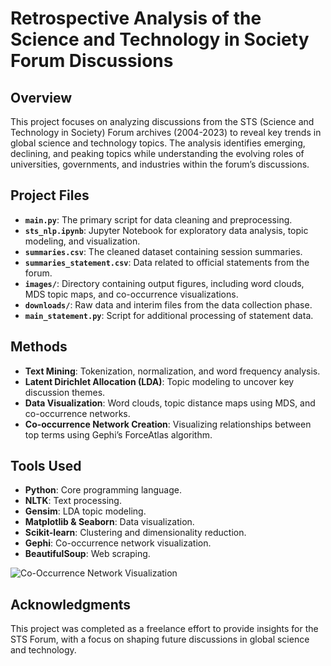 # **Retrospective Analysis of the Science and Technology in Society Forum Discussions**

## **Overview**

This project focuses on analyzing discussions from the STS (Science and Technology in Society) Forum archives (2004-2023) to reveal key trends in global science and technology topics. The analysis identifies emerging, declining, and peaking topics while understanding the evolving roles of universities, governments, and industries within the forum’s discussions.

## **Project Files**

- **`main.py`**: The primary script for data cleaning and preprocessing.
- **`sts_nlp.ipynb`**: Jupyter Notebook for exploratory data analysis, topic modeling, and visualization.
- **`summaries.csv`**: The cleaned dataset containing session summaries.
- **`summaries_statement.csv`**: Data related to official statements from the forum.
- **`images/`**: Directory containing output figures, including word clouds, MDS topic maps, and co-occurrence visualizations.
- **`downloads/`**: Raw data and interim files from the data collection phase.
- **`main_statement.py`**: Script for additional processing of statement data.

## **Methods**

- **Text Mining**: Tokenization, normalization, and word frequency analysis.
- **Latent Dirichlet Allocation (LDA)**: Topic modeling to uncover key discussion themes.
- **Data Visualization**: Word clouds, topic distance maps using MDS, and co-occurrence networks.
- **Co-occurrence Network Creation**: Visualizing relationships between top terms using Gephi’s ForceAtlas algorithm.

## **Tools Used**

- **Python**: Core programming language.
- **NLTK**: Text processing.
- **Gensim**: LDA topic modeling.
- **Matplotlib & Seaborn**: Data visualization.
- **Scikit-learn**: Clustering and dimensionality reduction.
- **Gephi**: Co-occurrence network visualization.
- **BeautifulSoup**: Web scraping.

![Co-Occurrence Network Visualization](https://github.com/NorikaNarimatsu/STS_nlp/blob/main/images/gephi_nlp.png)


## **Acknowledgments**

This project was completed as a freelance effort to provide insights for the STS Forum, with a focus on shaping future discussions in global science and technology.
